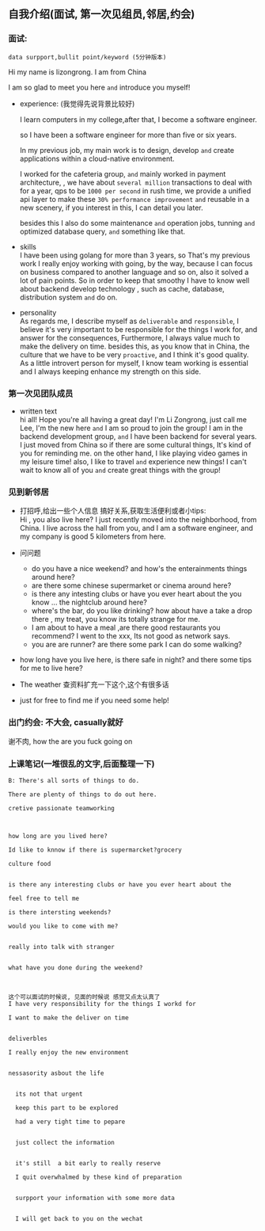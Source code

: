 ## 自我介绍(面试, 第一次见组员,邻居,约会)

### 面试:

```
data surpport,bullit point/keyword (5分钟版本)
```


Hi my name is lizongrong. I am from China

I am so glad to meet you here `and` introduce you myself!

- experience: (我觉得先说背景比较好)  

  I learn computers in my college,after that, I become a software engineer.

  so I have been a software engineer for more than five or six years.

  In my previous job, my main work is to design, develop `and` create applications within a cloud-native environment.

  I worked for the cafeteria group, `and` mainly worked in payment architecture, 
  , we have about `several million` transactions to deal with for a year, qps to be `1000 per second` in rush time, we provide a unified api layer to make these `30% performance improvement` `and` reusable in a new scenery, if you interest in this, I can detail you later.

  besides this I also do some maintenance `and` operation jobs, tunning `and` optimized database query, `and` something like that.

-  skills  
  I have been using golang for more than 3 years, so That's my previous work
  I really enjoy working with going, by the way, because I can focus on business compared to another language and so on, also it solved a lot of pain points.
  So in order to keep that smoothy I have to know well about backend develop technology , such as cache, database, distribution system `and` do on.


- personality  
  As regards me, I describe myself as `deliverable` and `responsible`, I believe it's very important to be responsible for the things I work for, and answer for the consequences, Furthermore,  I always value much to make the delivery on time.
    besides this, as you know that in China, the culture that we have to be very `proactive`, and I think it's good quality.
  As a little introvert person for myself, I know team working is essential and I always keeping enhance my strength on this side.





### 第一次见团队成员
  - written text  
    hi all!
    Hope you're all having a great day!
    I'm Li Zongrong, just call me Lee, I'm the new here `and` I am so proud to join the group!
    I am in the backend development group, `and` I have been backend for several years.
    I just moved from China so if there are some cultural things, It's kind of you for reminding me.
    on the other hand, I like playing video games in my leisure time! also, I like to travel `and` experience new things!
    I can't wait to know all of you `and` create great things with the group!


### 见到新邻居
  - 打招呼,给出一些个人信息 搞好关系,获取生活便利或者小tips:  
  Hi , you also live here? I just recently moved into the neighborhood, from China.
  I live across the hall from you, and I am a software engineer, and my company is good 5 kilometers from here.
  -  问问题
      - do you have a nice weekend? and how's the enterainments things around here?
      - are there some chinese supermarket or cinema around here?
      - is there any intesting clubs or have you ever heart about the you know ...  the nightclub around here? 
      - where's the bar,  do you like drinking? how about have a take a drop there , my treat, you know its totally strange for me. 
      - I am about to have a meal ,are there good restaurants you recommend?
      I went to the xxx, Its not good  as network says.
      - you are are runner? are there some park I can do some walking?
  - how long have you live here, is there safe in night? and there some tips for me to live here?

  - The weather
    查资料扩充一下这个,这个有很多话
  - just for free to find me if you need some help!
  




### 出门约会: 不大会, casually就好
谢不肉, how the are you fuck going on



### 上课笔记(一堆很乱的文字,后面整理一下) 
    B: There's all sorts of things to do.

    There are plenty of things to do out here.

    cretive passionate teamworking 



    how long are you lived here?

    Id like to knnow if there is supermarcket?grocery

    culture food 


    is there any interesting clubs or have you ever heart about the 

    feel free to tell me  

    is there intersting weekends?

    would you like to come with me?


    really into talk with stranger


    what have you done during the weekend?



    这个可以面试的时候说, 见面的时候说 感觉又点太认真了
    I have very responsibility for the things I workd for

    I want to make the deliver on time 


    deliverbles

    I really enjoy the new environment


    nessasority asbout the life 


      its not that urgent 

      keep this part to be explored

      had a very tight time to pepare 


      just collect the information 


      it's still  a bit early to really reserve

      I quit overwhalmed by these kind of preparation


      surpport your information with some more data 


      I will get back to you on the wechat
